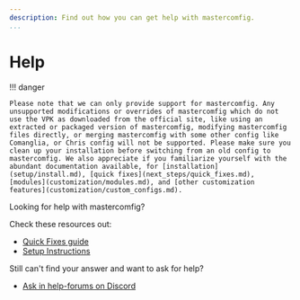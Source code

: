 ```yaml
---
description: Find out how you can get help with mastercomfig.
...
```


# Help

!!! danger

    Please note that we can only provide support for mastercomfig. Any unsupported modifications or overrides of mastercomfig which do not use the VPK as downloaded from the official site, like using an extracted or packaged version of mastercomfig, modifying mastercomfig files directly, or merging mastercomfig with some other config like Comanglia, or Chris config will not be supported. Please make sure you clean up your installation before switching from an old config to mastercomfig. We also appreciate if you familiarize yourself with the abundant documentation available, for [installation](setup/install.md), [quick fixes](next_steps/quick_fixes.md), [modules](customization/modules.md), and [other customization features](customization/custom_configs.md).
    
Looking for help with mastercomfig?

Check these resources out:

* [Quick Fixes guide](next_steps/quick_fixes.md)
* [Setup Instructions](setup/clean_up.md)

Still can't find your answer and want to ask for help?

* [Ask in help-forums on Discord](https://discord.gg/mastercomfig-389089828249010188)
